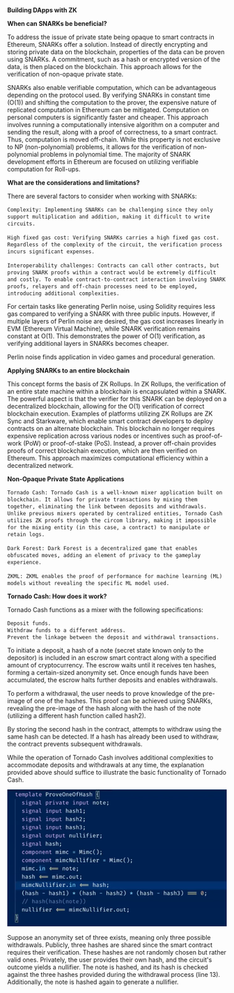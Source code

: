 **Building DApps with ZK**

**When can SNARKs be beneficial?**

To address the issue of private state being opaque to smart contracts in Ethereum, SNARKs offer a solution. Instead of directly encrypting and storing private data on the blockchain, properties of the data can be proven using SNARKs. A commitment, such as a hash or encrypted version of the data, is then placed on the blockchain. This approach allows for the verification of non-opaque private state.

SNARKs also enable verifiable computation, which can be advantageous depending on the protocol used. By verifying SNARKs in constant time (O(1)) and shifting the computation to the prover, the expensive nature of replicated computation in Ethereum can be mitigated. Computation on personal computers is significantly faster and cheaper. This approach involves running a computationally intensive algorithm on a computer and sending the result, along with a proof of correctness, to a smart contract. Thus, computation is moved off-chain. While this property is not exclusive to NP (non-polynomial) problems, it allows for the verification of non-polynomial problems in polynomial time. The majority of SNARK development efforts in Ethereum are focused on utilizing verifiable computation for Roll-ups.

**What are the considerations and limitations?**

There are several factors to consider when working with SNARKs:

    Complexity: Implementing SNARKs can be challenging since they only support multiplication and addition, making it difficult to write circuits.

    High fixed gas cost: Verifying SNARKs carries a high fixed gas cost. Regardless of the complexity of the circuit, the verification process incurs significant expenses.

    Interoperability challenges: Contracts can call other contracts, but proving SNARK proofs within a contract would be extremely difficult and costly. To enable contract-to-contract interaction involving SNARK proofs, relayers and off-chain processes need to be employed, introducing additional complexities.

For certain tasks like generating Perlin noise, using Solidity requires less gas compared to verifying a SNARK with three public inputs. However, if multiple layers of Perlin noise are desired, the gas cost increases linearly in EVM (Ethereum Virtual Machine), while SNARK verification remains constant at O(1). This demonstrates the power of O(1) verification, as verifying additional layers in SNARKs becomes cheaper.

Perlin noise finds application in video games and procedural generation.

**Applying SNARKs to an entire blockchain**

This concept forms the basis of ZK Rollups. In ZK Rollups, the verification of an entire state machine within a blockchain is encapsulated within a SNARK. The powerful aspect is that the verifier for this SNARK can be deployed on a decentralized blockchain, allowing for the O(1) verification of correct blockchain execution. Examples of platforms utilizing ZK Rollups are ZK Sync and Starkware, which enable smart contract developers to deploy contracts on an alternate blockchain. This blockchain no longer requires expensive replication across various nodes or incentives such as proof-of-work (PoW) or proof-of-stake (PoS). Instead, a prover off-chain provides proofs of correct blockchain execution, which are then verified on Ethereum. This approach maximizes computational efficiency within a decentralized network.

**Non-Opaque Private State Applications**

    Tornado Cash: Tornado Cash is a well-known mixer application built on blockchain. It allows for private transactions by mixing them together, eliminating the link between deposits and withdrawals. Unlike previous mixers operated by centralized entities, Tornado Cash utilizes ZK proofs through the circom library, making it impossible for the mixing entity (in this case, a contract) to manipulate or retain logs.

    Dark Forest: Dark Forest is a decentralized game that enables obfuscated moves, adding an element of privacy to the gameplay experience.

    ZKML: ZKML enables the proof of performance for machine learning (ML) models without revealing the specific ML model used.

**Tornado Cash: How does it work?**

Tornado Cash functions as a mixer with the following specifications:

    Deposit funds.
    Withdraw funds to a different address.
    Prevent the linkage between the deposit and withdrawal transactions.

To initiate a deposit, a hash of a note (secret state known only to the depositor) is included in an escrow smart contract along with a specified amount of cryptocurrency. The escrow waits until it receives ten hashes, forming a certain-sized anonymity set. Once enough funds have been accumulated, the escrow halts further deposits and enables withdrawals.

To perform a withdrawal, the user needs to prove knowledge of the pre-image of one of the hashes. This proof can be achieved using SNARKs, revealing the pre-image of the hash along with the hash of the note (utilizing a different hash function called hash2).

By storing the second hash in the contract, attempts to withdraw using the same hash can be detected. If a hash has already been used to withdraw, the contract prevents subsequent withdrawals.

While the operation of Tornado Cash involves additional complexities to accommodate deposits and withdrawals at any time, the explanation provided above should suffice to illustrate the basic functionality of Tornado Cash.

![proveHash](proveHash.png)

Suppose an anonymity set of three exists, meaning only three possible withdrawals. Publicly, three hashes are shared since the smart contract requires their verification. These hashes are not randomly chosen but rather valid ones. Privately, the user provides their own hash, and the circuit's outcome yields a nullifier. The note is hashed, and its hash is checked against the three hashes provided during the withdrawal process (line 13). Additionally, the note is hashed again to generate a nullifier.
